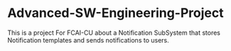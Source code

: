# Advanced-SW-Engineering-Project
This is a project For FCAI-CU about a Notification SubSystem that stores Notification templates and sends notifications to users.
